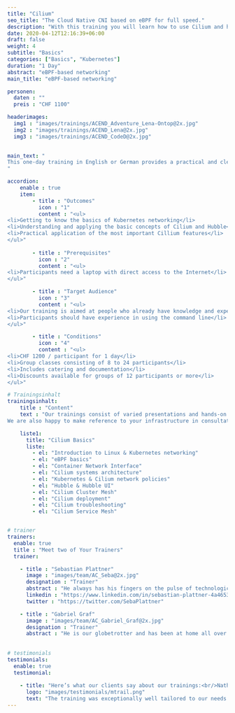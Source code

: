 ```yaml
---
title: "Cilium"
seo_title: "The Cloud Native CNI based on eBPF for full speed."
description: "With this training you will learn how to use Cilium and how to use eBFP based networking for observability and security in the cloud."
date: 2020-04-12T12:16:39+06:00
draft: false
weight: 4
subtitle: "Basics"
categories: ["Basics", "Kubernetes"]
duration: "1 Day"
abstract: "eBPF-based networking"
main_title: "eBPF-based networking"

personen: 
  daten : ""
  preis : "CHF 1100"

headerimages:
  img1 : "images/trainings/ACEND_Adventure_Lena-Ontop@2x.jpg"
  img2 : "images/trainings/ACEND_Lena@2x.jpg"
  img3 : "images/trainings/ACEND_CodeD@2x.jpg"
  

main_text: "
This one-day training in English or German provides a practical and clear introduction to Cilium, an eBFP-based networking, observability and security stack for cloud and on-premise infrastructure.
"

accordion:
    enable : true
    item:
        - title : "Outcomes"
          icon : "1"
          content : "<ul>
<li>Getting to know the basics of Kubernetes networking</li>
<li>Understanding and applying the basic concepts of Cilium and Hubble</li>
<li>Practical application of the most important Cillium features</li>
</ul>"
 
        - title : "Prerequisites"
          icon : "2"
          content : "<ul>
<li>Participants need a laptop with direct access to the Internet</li>
</ul>"

        - title : "Target Audience"
          icon : "3"
          content : "<ul>
<li>Our training is aimed at people who already have knowledge and experience in operating a Kubernetes platform</li>
<li>Participants should have experience in using the command line</li>
</ul>"

        - title : "Conditions"
          icon : "4"
          content : "<ul>
<li>CHF 1200 / participant for 1 day</li>
<li>Group classes consisting of 8 to 24 participants</li>
<li>Includes catering and documentation</li>
<li>Discounts available for groups of 12 participants or more</li>
</ul>"

# Trainingsinhalt
trainingsinhalt: 
    title : "Content"
    text : "Our trainings consist of varied presentations and hands-on labs to convey their content in an exciting way.\n\n
We are also happy to make reference to your infrastructure in consultation. If there is a need for additional content, we can make adjustments at your request."

    liste1:
      title: "Cilium Basics"
      liste:
        - el: "Introduction to Linux & Kubernetes networking"
        - el: "eBPF basics"
        - el: "Container Network Interface"
        - el: "Cilium systems architecture"
        - el: "Kubernetes & Cilium network policies"
        - el: "Hubble & Hubble UI"
        - el: "Cilium Cluster Mesh"
        - el: "Cilium deployment"
        - el: "Cilium troubleshooting"
        - el: "Cilium Service Mesh"


# trainer
trainers:
  enable: true
  title : "Meet two of Your Trainers"
  trainer:

    - title : "Sebastian Plattner"
      image : "images/team/AC_Seba@2x.jpg"
      designation : "Trainer"
      abstract : "He always has his fingers on the pulse of technological developments and stays one step ahead – the more complex the problem, the bigger his motivation. And because nothing explains itself, he’ll also take care of that."
      linkedin : "https://www.linkedin.com/in/sebastian-plattner-4a4653bb/"
      twitter : "https://twitter.com/SebaPlattner"

    - title : "Gabriel Graf"
      image : "images/team/AC_Gabriel_Graf@2x.jpg"
      designation : "Trainer"
      abstract : "He is our globetrotter and has been at home all over the world from an early age. And of course, he is really at home in the Cloud Native world."
      
      
# testimonials
testimonials:
  enable: true
  testimonial:
    
    - title: "Here’s what our clients say about our trainings:<br/>Nathanael Weber, Bern"
      logo: "images/testimonials/mtrail.png"
      text: "The training was exceptionally well tailored to our needs. The practical exercises were just difficult enough that more questions about Helm arose and were answered competently by the instructor. Many thanks acend for this experience!"
---
```

